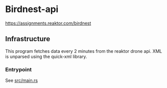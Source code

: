 # Birdnest-api

https://assignments.reaktor.com/birdnest

## Infrastructure

This program fetches data every 2 minutes from the reaktor drone api. XML is unparsed using the quick-xml library.

### Entrypoint

See [src/main.rs](src/main.rs)
